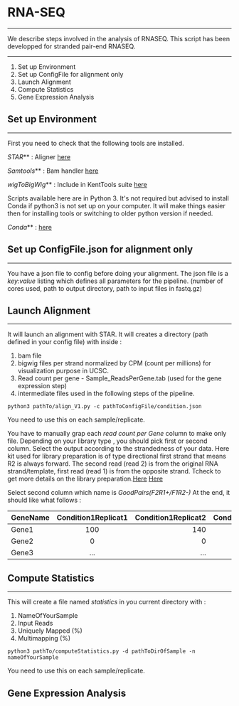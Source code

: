 # RNA-SEQ

---

We describe steps involved in the analysis of RNASEQ.
This script has been developped for stranded pair-end RNASEQ.



---

1. Set up Environment
2. Set up ConfigFile for alignment only
3. Launch Alignment
4. Compute Statistics
5. Gene Expression Analysis


## Set up Environment

---

First you need to check that the following tools are installed.

_STAR_** : Aligner [here](https://github.com/alexdobin/STAR)

_Samtools_** : Bam handler [here](http://www.htslib.org/download/)

_wigToBigWig_** : Include in KentTools suite [here](http://hgdownload.soe.ucsc.edu/downloads.html#source_downloads)

Scripts available here are in Python 3. 
It's not required but advised to install Conda if python3 is not set up on your computer.
It will make things easier then for installing tools or switching to older python version if needed.

_Conda_** : [here](https://www.continuum.io/downloads)

## Set up ConfigFile.json for alignment only

---

You have a json file to config before doing your alignment.
The json file is a *key:value* listing which defines all parameters for the pipeline.
(number of cores used, path to output directory, path to input files in fastq.gz)


## Launch Alignment

---

It will launch an alignment with STAR.
It will creates a directory (path defined in your config file) with inside :
1. bam file
2. bigwig files per strand normalized by CPM (count per millions) for visualization purpose in UCSC.
3. Read count per gene - Sample_ReadsPerGene.tab (used for the gene expression step)
4. intermediate files used in the following steps of the pipeline.

```shell
python3 pathTo/align_V1.py -c pathToConfigFile/condition.json
```
You need to use this on each sample/replicate.

You have to manually grap each *read count per Gene* column to make only file.
Depending on your library type , you should pick first or second column.
Select the output according to the strandedness of your data.
Here kit used for library preparation is of type directional first strand that means R2 is always forward.
The second read (read 2) is from the original RNA strand/template, first read (read 1) is from the opposite strand. 
Tcheck to get more details on the library preparation.[Here](https://www.youtube.com/watch?v=n2XEsw7EJLw&feature=youtu.be) 
[Here](http://chipster.csc.fi/manual/library-type-summary.html)

Select second column which name is *GoodPairs(F2R1+/F1R2-)*
At the end, it should like what follows :

| GeneName  | Condition1Replicat1    | Condition1Replicat2  | Condition2Replicat1  | ... |
| ---   |:---:| ---: | ----:| -----:|
| Gene1 | 100 | 140  | ...  |
| Gene2 | 0   |  0   | ...  |
| Gene3 | ...  | ... | ...  |

## Compute Statistics

---

This will create a file named *statistics* in you current directory with :

1. NameOfYourSample
2. Input Reads
3. Uniquely Mapped (%)
4. Multimapping (%)

```shell
python3 pathTo/computeStatistics.py -d pathToDirOfSample -n nameOfYourSample
```
You need to use this on each sample/replicate.


## Gene Expression Analysis

